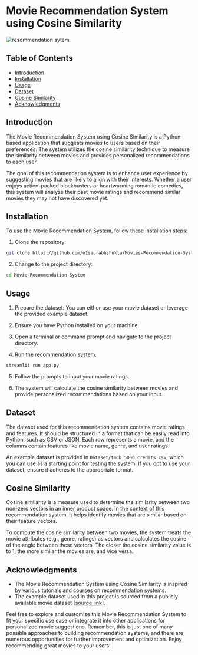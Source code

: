 # Movie Recommendation System using Cosine Similarity

![resommendation sytem](https://github.com/01saurabhshukla/Movies-Recommendation-System/assets/88873969/658ab024-9702-4971-a9a6-88f5f868c2c5)


## Table of Contents

- [Introduction](#introduction)
- [Installation](#installation)
- [Usage](#usage)
- [Dataset](#dataset)
- [Cosine Similarity](#cosine-similarity)
- [Acknowledgments](#acknowledgments)

## Introduction

The Movie Recommendation System using Cosine Similarity is a Python-based application that suggests movies to users based on their preferences. The system utilizes the cosine similarity technique to measure the similarity between movies and provides personalized recommendations to each user.

The goal of this recommendation system is to enhance user experience by suggesting movies that are likely to align with their interests. Whether a user enjoys action-packed blockbusters or heartwarming romantic comedies, this system will analyze their past movie ratings and recommend similar movies they may not have discovered yet.

## Installation

To use the Movie Recommendation System, follow these installation steps:

1. Clone the repository:

```bash
git clone https://github.com/o1saurabhshukla/Movies-Recommendation-System.git
```

2. Change to the project directory:

```bash
cd Movie-Recommendation-System
```


## Usage

1. Prepare the dataset: You can either use your movie dataset or leverage the provided example dataset.

2. Ensure you have Python installed on your machine.

3. Open a terminal or command prompt and navigate to the project directory.

4. Run the recommendation system:

```bash
streamlit run app.py
```

5. Follow the prompts to input your movie ratings.

6. The system will calculate the cosine similarity between movies and provide personalized recommendations based on your input.

## Dataset

The dataset used for this recommendation system contains movie ratings and features. It should be structured in a format that can be easily read into Python, such as CSV or JSON. Each row represents a movie, and the columns contain features like movie name, genre, and user ratings.

An example dataset is provided in `Dataset/tmdb_5000_credits.csv`, which you can use as a starting point for testing the system. If you opt to use your dataset, ensure it adheres to the appropriate format.

## Cosine Similarity

Cosine similarity is a measure used to determine the similarity between two non-zero vectors in an inner product space. In the context of this recommendation system, it helps identify movies that are similar based on their feature vectors.

To compute the cosine similarity between two movies, the system treats the movie attributes (e.g., genre, ratings) as vectors and calculates the cosine of the angle between these vectors. The closer the cosine similarity value is to 1, the more similar the movies are, and vice versa.

## Acknowledgments

- The Movie Recommendation System using Cosine Similarity is inspired by various tutorials and courses on recommendation systems.
- The example dataset used in this project is sourced from a publicly available movie dataset [[source link](https://www.kaggle.com/datasets/tmdb/tmdb-movie-metadata?select=tmdb_5000_movies.csv)].

Feel free to explore and customize this Movie Recommendation System to fit your specific use case or integrate it into other applications for personalized movie suggestions. Remember, this is just one of many possible approaches to building recommendation systems, and there are numerous opportunities for further improvement and optimization. Enjoy recommending great movies to your users!
